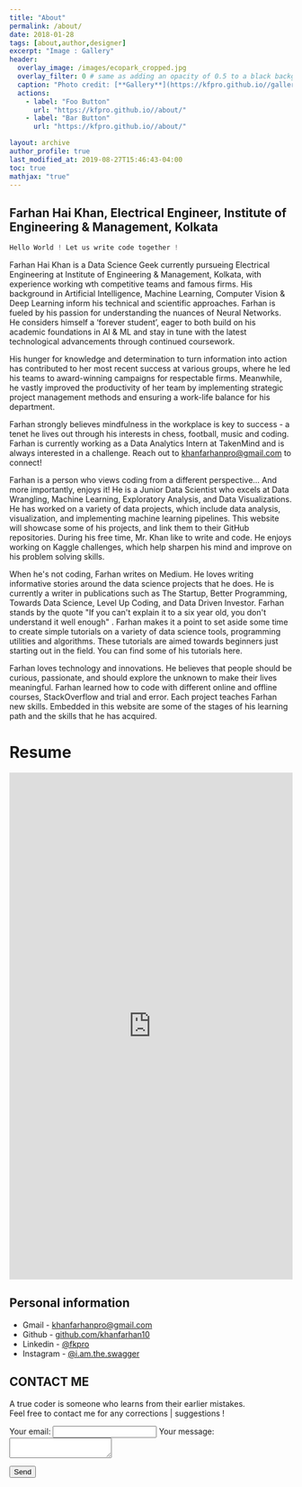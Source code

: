```yaml
---
title: "About"
permalink: /about/
date: 2018-01-28
tags: [about,author,designer]
excerpt: "Image : Gallery"
header:
  overlay_image: /images/ecopark_cropped.jpg
  overlay_filter: 0 # same as adding an opacity of 0.5 to a black background
  caption: "Photo credit: [**Gallery**](https://kfpro.github.io//gallery/)"
  actions:
    - label: "Foo Button"
      url: "https://kfpro.github.io//about/"
    - label: "Bar Button"
      url: "https://kfpro.github.io//about/"

layout: archive
author_profile: true
last_modified_at: 2019-08-27T15:46:43-04:00
toc: true
mathjax: "true"
---
```

## Farhan Hai Khan, Electrical Engineer, Institute of Engineering & Management, Kolkata

```python
Hello World ! Let us write code together !
```


Farhan Hai Khan is a Data Science Geek currently pursueing Electrical Engineering at Institute of Engineering & Management, Kolkata, with experience working wth competitive teams and famous firms. His background in Artificial Intelligence, Machine Learning, Computer Vision & Deep Learning inform his technical and scientific approaches. Farhan is fueled by his passion for understanding the nuances of Neural Networks. He considers himself a ‘forever student’, eager to both build on his academic foundations in AI & ML and stay in tune with the latest technological advancements through continued coursework.

His hunger for knowledge and determination to turn information into action has contributed to her most recent success at various groups, where he led his teams to award-winning campaigns for respectable firms. Meanwhile, he vastly improved the productivity of her team by implementing strategic project management methods and ensuring a work-life balance for his department.

Farhan strongly believes mindfulness in the workplace is key to success - a tenet he lives out through his interests in chess, football, music and coding. Farhan is currently working as a Data Analytics Intern at TakenMind and is always interested in a challenge. Reach out to khanfarhanpro@gmail.com to connect!

Farhan is a person who views coding from a different perspective... And more importantly, enjoys it! He is a Junior Data Scientist who excels at Data Wrangling, Machine Learning, Exploratory Analysis, and Data Visualizations. He has worked on a variety of data projects, which include data analysis, visualization, and implementing machine learning pipelines. This website will showcase some of his projects, and link them to their GitHub repositories. During his free time, Mr. Khan like to write and code. He enjoys working on Kaggle challenges, which help sharpen his mind and improve on his problem solving skills.

When he's not coding, Farhan writes on Medium. He loves writing informative stories around the data science projects that he does. He is currently a writer in publications such as The Startup, Better Programming, Towards Data Science, Level Up Coding, and Data Driven Investor. Farhan stands by the quote "If you can't explain it to a six year old, you don't understand it well enough" . Farhan makes it a point to set aside some time to create simple tutorials on a variety of data science tools, programming utilities and algorithms. These tutorials are aimed towards beginners just starting out in the field. You can find some of his tutorials here.


Farhan loves technology and innovations. He believes that people should be curious, passionate, and should explore the unknown to make their lives meaningful.
Farhan learned how to code with different online and offline courses, StackOverflow and trial and error. Each project teaches Farhan new skills. Embedded in this website are some of the stages of his learning path and the skills that he has acquired.
<!--
Photo Gallery
===
![](/images/ecopark.jpg)
-->

Resume
===

<iframe src="https://docs.google.com/viewer?srcid=1pyk2LnJPUIFV9i1piAaFFQahEja9-q9Z&pid=explorer&efh=false&a=v&chrome=false&embedded=true" style="width:100%; height:900px;" frameborder="0" allowfullscreen></iframe>

## Personal information

* Gmail - [khanfarhanpro@gmail.com](mailto:khanfarhanpro@gmail.com) <!-- ,  [njrfarhandasilva10@gmail.com](mailto:njrfarhandasilva10@gmail.com)-->
* Github - [github.com/khanfarhan10](https://github.com/khanfarhan10)
* Linkedin - [@fkpro](https://www.linkedin.com/in/fkpro/)
* Instagram - [@i.am.the.swagger](https://www.instagram.com/i.am.the.swagger/)
<!--* [facebook](https://www.facebook.com/profile.php?id=100000413662587&ref=bookmarks)-->
<!--* [instagram](https://www.instagram.com/dream_fall92606/)-->
<!--* [linkedin](https://www.linkedin.com/in/martin-lee-b02b08135/)-->
<!--* [twitter](https://twitter.com/genius92606)-->

## CONTACT ME
A true coder is someone who learns from their earlier mistakes. 
<br>Feel free to contact me for any corrections | suggestions !
<!-- modify this form HTML and place wherever you want your form -->

<form
  action="https://formspree.io/xbjznznp"
  method="POST"
>
  <label>
    Your email:
    <input type="text" name="_replyto">
  </label>
  <label>
    Your message:
    <textarea name="message"></textarea>
  </label>

  <!-- your other form fields go here -->

  <button type="submit">Send</button>
</form>
